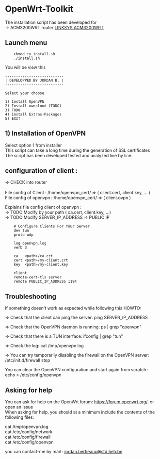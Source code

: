 # OpenWrt-Toolkit 

The installation script has been developed for <br/> 
	-> ACM3200WRT router <a href="https://www.linksys.com/be/p/P-WRT3200ACM/">LINKSYS ACM3200WRT</a><br/>
	
## Launch menu

        chmod +x install.sh
        ./install.sh

You will be view this 

	---------------------------
	| DEVELOPPED BY JORDAN B. |
	---------------------------
	
	Select your choose
	
	1) Install OpenVPN
	2) Install owncloud (TODO)
	3) TODO
	4) Install Extras-Packages
	5) EXIT


## 1) Installation of OpenVPN

Select option 1 from installer<br/>
This script can take a long time during the generation of SSL certificates<br/>
The script has been developed tested and analyzed line by line.<br/>

## configuration of client :
   => CHECK into router<br/><br/>
   File config of Client : /home/openvpn_cert/ => ( client.cert, client.key, ... )<br/>
   File config of openvpn : /home/openvpn_cert/ => ( client.ovpn )

   Explains file config client of openvpn :<br/>
	-> TODO Modify <path> by your path ( ca.cert, client.key, ...)<br/>
	-> TODO Modify SERVER_IP_ADDRESS => PUBLIC IP 
	
        # Configure Clients For Your Server
        dev tun
        proto udp

        log openvpn.log
        verb 3

        ca   <path>/ca.crt
        cert <path>/my-client.crt
        key  <path>/my-client.key

        client
        remote-cert-tls server
        remote PUBLIC_IP_ADDRESS 1194

## Troubleshooting
If something doesn't work as expected while following this HOWTO:

=> Check that the client can ping the server: ping SERVER_IP_ADDRESS<br/>

=> Check that the OpenVPN daemon is running: ps | grep "openvpn"<br/>

=> Check that there is a TUN interface: ifconfig | grep "tun"<br/>

=> Check the log: cat /tmp/openvpn.log<br/>

=> You can try temporarily disabling the firewall on the OpenVPN server: /etc/init.d/firewall stop<br/>

You can clear the OpenVPN configuration and start again from scratch : echo > /etc/config/openvpn<br/>

## Asking for help

You can ask for help on the OpenWrt forum: https://forum.openwrt.org/. or open an issue <br/>
When asking for help, you should at a minimum include the contents of the following files:<br/>

cat /tmp/openvpn.log <br/>
cat /etc/config/network<br/>
cat /etc/config/firewall<br/>
cat /etc/config/openvpn<br/>

you can contact-me by mail : jordan.bertieaux@std.heh.be
